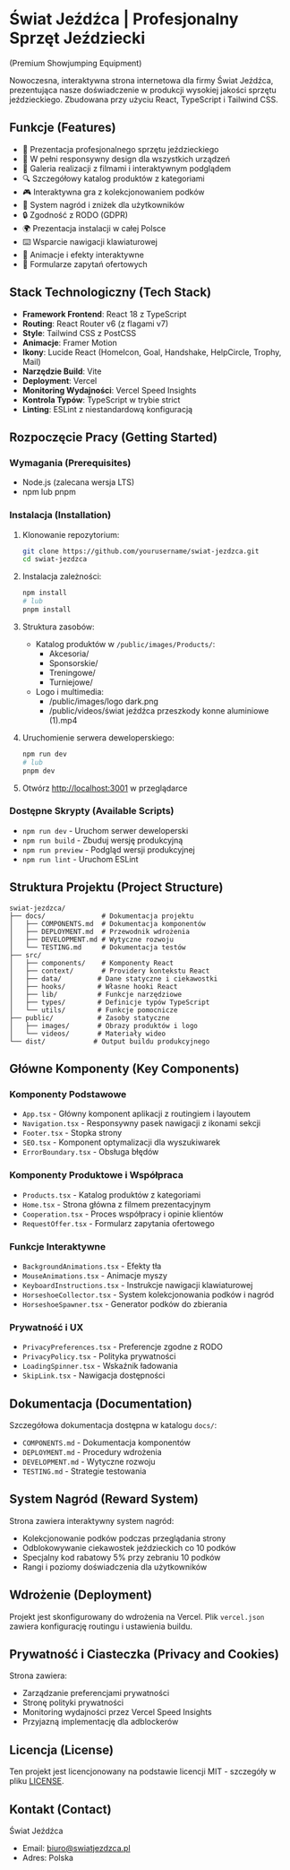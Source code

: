 # Świat Jeźdźca | Profesjonalny Sprzęt Jeździecki
(Premium Showjumping Equipment)

Nowoczesna, interaktywna strona internetowa dla firmy Świat Jeźdźca, prezentująca nasze doświadczenie w produkcji wysokiej jakości sprzętu jeździeckiego. Zbudowana przy użyciu React, TypeScript i Tailwind CSS.

## Funkcje (Features)

- 🏇 Prezentacja profesjonalnego sprzętu jeździeckiego
- 📱 W pełni responsywny design dla wszystkich urządzeń
- 🎥 Galeria realizacji z filmami i interaktywnym podglądem
- 🔍 Szczegółowy katalog produktów z kategoriami
- 🎮 Interaktywna gra z kolekcjonowaniem podków
- 🎁 System nagród i zniżek dla użytkowników
- 🔒 Zgodność z RODO (GDPR)
- 🌍 Prezentacja instalacji w całej Polsce
- ⌨️ Wsparcie nawigacji klawiaturowej
- 🎨 Animacje i efekty interaktywne
- 📝 Formularze zapytań ofertowych

## Stack Technologiczny (Tech Stack)

- **Framework Frontend**: React 18 z TypeScript
- **Routing**: React Router v6 (z flagami v7)
- **Style**: Tailwind CSS z PostCSS
- **Animacje**: Framer Motion
- **Ikony**: Lucide React (HomeIcon, Goal, Handshake, HelpCircle, Trophy, Mail)
- **Narzędzie Build**: Vite
- **Deployment**: Vercel
- **Monitoring Wydajności**: Vercel Speed Insights
- **Kontrola Typów**: TypeScript w trybie strict
- **Linting**: ESLint z niestandardową konfiguracją

## Rozpoczęcie Pracy (Getting Started)

### Wymagania (Prerequisites)

- Node.js (zalecana wersja LTS)
- npm lub pnpm

### Instalacja (Installation)

1. Klonowanie repozytorium:
   ```bash
   git clone https://github.com/yourusername/swiat-jezdzca.git
   cd swiat-jezdzca
   ```

2. Instalacja zależności:
   ```bash
   npm install
   # lub
   pnpm install
   ```

3. Struktura zasobów:
   - Katalog produktów w `/public/images/Products/`:
     - Akcesoria/
     - Sponsorskie/
     - Treningowe/
     - Turniejowe/
   - Logo i multimedia:
     - /public/images/logo dark.png
     - /public/videos/świat jeźdźca przeszkody konne aluminiowe (1).mp4

4. Uruchomienie serwera deweloperskiego:
   ```bash
   npm run dev
   # lub
   pnpm dev
   ```

5. Otwórz [http://localhost:3001](http://localhost:3001) w przeglądarce

### Dostępne Skrypty (Available Scripts)

- `npm run dev` - Uruchom serwer deweloperski
- `npm run build` - Zbuduj wersję produkcyjną
- `npm run preview` - Podgląd wersji produkcyjnej
- `npm run lint` - Uruchom ESLint

## Struktura Projektu (Project Structure)

```
swiat-jezdzca/
├── docs/              # Dokumentacja projektu
│   ├── COMPONENTS.md  # Dokumentacja komponentów
│   ├── DEPLOYMENT.md  # Przewodnik wdrożenia
│   ├── DEVELOPMENT.md # Wytyczne rozwoju
│   └── TESTING.md     # Dokumentacja testów
├── src/
│   ├── components/    # Komponenty React
│   ├── context/       # Providery kontekstu React
│   ├── data/         # Dane statyczne i ciekawostki
│   ├── hooks/        # Własne hooki React
│   ├── lib/          # Funkcje narzędziowe
│   ├── types/        # Definicje typów TypeScript
│   └── utils/        # Funkcje pomocnicze
├── public/           # Zasoby statyczne
│   ├── images/       # Obrazy produktów i logo
│   └── videos/       # Materiały wideo
└── dist/            # Output buildu produkcyjnego
```

## Główne Komponenty (Key Components)

### Komponenty Podstawowe
- `App.tsx` - Główny komponent aplikacji z routingiem i layoutem
- `Navigation.tsx` - Responsywny pasek nawigacji z ikonami sekcji
- `Footer.tsx` - Stopka strony
- `SEO.tsx` - Komponent optymalizacji dla wyszukiwarek
- `ErrorBoundary.tsx` - Obsługa błędów

### Komponenty Produktowe i Współpraca
- `Products.tsx` - Katalog produktów z kategoriami
- `Home.tsx` - Strona główna z filmem prezentacyjnym
- `Cooperation.tsx` - Proces współpracy i opinie klientów
- `RequestOffer.tsx` - Formularz zapytania ofertowego

### Funkcje Interaktywne
- `BackgroundAnimations.tsx` - Efekty tła
- `MouseAnimations.tsx` - Animacje myszy
- `KeyboardInstructions.tsx` - Instrukcje nawigacji klawiaturowej
- `HorseshoeCollector.tsx` - System kolekcjonowania podków i nagród
- `HorseshoeSpawner.tsx` - Generator podków do zbierania

### Prywatność i UX
- `PrivacyPreferences.tsx` - Preferencje zgodne z RODO
- `PrivacyPolicy.tsx` - Polityka prywatności
- `LoadingSpinner.tsx` - Wskaźnik ładowania
- `SkipLink.tsx` - Nawigacja dostępności

## Dokumentacja (Documentation)

Szczegółowa dokumentacja dostępna w katalogu `docs/`:
- `COMPONENTS.md` - Dokumentacja komponentów
- `DEPLOYMENT.md` - Procedury wdrożenia
- `DEVELOPMENT.md` - Wytyczne rozwoju
- `TESTING.md` - Strategie testowania

## System Nagród (Reward System)

Strona zawiera interaktywny system nagród:
- Kolekcjonowanie podków podczas przeglądania strony
- Odblokowywanie ciekawostek jeździeckich co 10 podków
- Specjalny kod rabatowy 5% przy zebraniu 10 podków
- Rangi i poziomy doświadczenia dla użytkowników

## Wdrożenie (Deployment)

Projekt jest skonfigurowany do wdrożenia na Vercel. Plik `vercel.json` zawiera konfigurację routingu i ustawienia buildu.

## Prywatność i Ciasteczka (Privacy and Cookies)

Strona zawiera:
- Zarządzanie preferencjami prywatności
- Stronę polityki prywatności
- Monitoring wydajności przez Vercel Speed Insights
- Przyjazną implementację dla adblockerów

## Licencja (License)

Ten projekt jest licencjonowany na podstawie licencji MIT - szczegóły w pliku [LICENSE](LICENSE).

## Kontakt (Contact)

Świat Jeźdźca
- Email: biuro@swiatjezdzca.pl
- Adres: Polska
